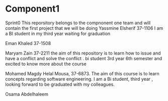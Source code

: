 # Component1
Sprint0
This reporsitory belongs to the compnonent one team and will contain the first project that we will be doing 
Yassmine Elsherif 37-1106
I am a BI student in my third year waiting for graduation 

Eman Khaled 37-1508



Maryam Zain 37-2211     the aim of this repository is to learn how to issue and have a conflict and solve the conflict .
bi student 3rd year 6th semester and excited to know more about the course 


Mohamed Magdy Helal Mousa, 37-6873. The aim of this course is to learn concepts regarding software engineering.  I am a Bi student, third year , looking forward to be graduated with my colleagues. 



Osama Abdelhaleem
